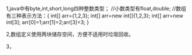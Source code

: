 1,java中有byte,int,short,long四种整数类型；
    //小数类型有float,double;
    //数组有三种表示方法：{
        int[] arr={1,2,3};
        int[] arr=new int[]{1,2,3};
        int[] arr=new int[3];
        arr[0]=1;arr[1]=2;arr[3]=3;
    }

2,数组定义使用两块储存空间，方便不适用时垃圾回收。

3，
        